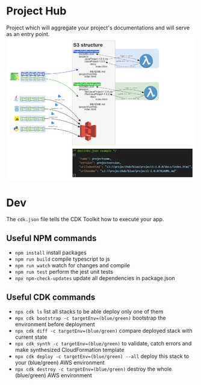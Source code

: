 # Project Hub
Project which will aggregate your project's documentations and will serve as an entry point.
![Project Hub architecture with blue/green deployment strategy](./resource/projectHub.png)

# Dev
The `cdk.json` file tells the CDK Toolkit how to execute your app.

## Useful NPM commands
* `npm install`                                           install packages
* `npm run build`                                         compile typescript to js
* `npm run watch`                                         watch for changes and compile
* `npm run test`                                          perform the jest unit tests
* `npx npm-check-updates`                                 update all dependencies in package.json

## Useful CDK commands
* `npx cdk ls`                                            list all stacks to be able deploy only one of them
* `npx cdk bootstrap -c targetEnv=(blue/green)`           bootstrap the environment before deployment
* `npx cdk diff -c targetEnv=(blue/green)`                compare deployed stack with current state
* `npx cdk synth -c targetEnv=(blue/green)`               to validate, catch errors and make synthesized CloudFormation template
* `npx cdk deploy -c targetEnv=(blue/green) --all`        deploy this stack to your (blue/green) AWS environment
* `npx cdk destroy -c targetEnv=(blue/green)`             destroy the whole (blue/green) AWS environment